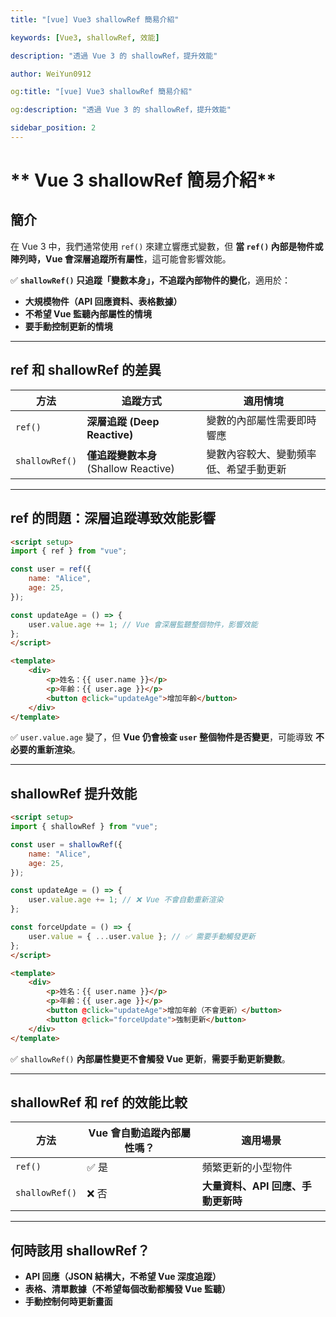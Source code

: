 ```yaml
---
title: "[vue] Vue3 shallowRef 簡易介紹"

keywords: [Vue3, shallowRef, 效能]

description: "透過 Vue 3 的 shallowRef，提升效能"

author: WeiYun0912

og:title: "[vue] Vue3 shallowRef 簡易介紹"

og:description: "透過 Vue 3 的 shallowRef，提升效能"

sidebar_position: 2
---
```


# ** Vue 3 shallowRef 簡易介紹**

## 簡介

在 Vue 3 中，我們通常使用 `ref()` 來建立響應式變數，但 **當 `ref()` 內部是物件或陣列時，Vue 會深層追蹤所有屬性**，這可能會影響效能。

✅ **`shallowRef()` 只追蹤「變數本身」，不追蹤內部物件的變化**，適用於：

-   **大規模物件（API 回應資料、表格數據）**
-   **不希望 Vue 監聽內部屬性的情境**
-   **要手動控制更新的情境**

---

## **ref 和 shallowRef 的差異**

| **方法**       | **追蹤方式**                          | **適用情境**                           |
| -------------- | ------------------------------------- | -------------------------------------- |
| `ref()`        | **深層追蹤 (Deep Reactive)**          | 變數的內部屬性需要即時響應             |
| `shallowRef()` | **僅追蹤變數本身** (Shallow Reactive) | 變數內容較大、變動頻率低、希望手動更新 |

---

## **ref 的問題：深層追蹤導致效能影響**

<!-- prettier-ignore -->
```html title='App.vue' showLineNumbers
<script setup>
import { ref } from "vue";

const user = ref({
    name: "Alice",
    age: 25,
});

const updateAge = () => {
    user.value.age += 1; // Vue 會深層監聽整個物件，影響效能
};
</script>

<template>
    <div>
        <p>姓名：{{ user.name }}</p>
        <p>年齡：{{ user.age }}</p>
        <button @click="updateAge">增加年齡</button>
    </div>
</template>
```

✅ `user.value.age` 變了，但 **Vue 仍會檢查 `user` 整個物件是否變更**，可能導致 **不必要的重新渲染**。

---

## **shallowRef 提升效能**

<!-- prettier-ignore -->
```html title='App.vue' showLineNumbers
<script setup>
import { shallowRef } from "vue";

const user = shallowRef({
    name: "Alice",
    age: 25,
});

const updateAge = () => {
    user.value.age += 1; // ❌ Vue 不會自動重新渲染
};

const forceUpdate = () => {
    user.value = { ...user.value }; // ✅ 需要手動觸發更新
};
</script>

<template>
    <div>
        <p>姓名：{{ user.name }}</p>
        <p>年齡：{{ user.age }}</p>
        <button @click="updateAge">增加年齡（不會更新）</button>
        <button @click="forceUpdate">強制更新</button>
    </div>
</template>
```

✅ `shallowRef()` **內部屬性變更不會觸發 Vue 更新**，**需要手動更新變數**。

---

## **shallowRef 和 ref 的效能比較**

| **方法**       | **Vue 會自動追蹤內部屬性嗎？** | **適用場景**                       |
| -------------- | ------------------------------ | ---------------------------------- |
| `ref()`        | ✅ 是                          | 頻繁更新的小型物件                 |
| `shallowRef()` | ❌ 否                          | **大量資料、API 回應、手動更新時** |

---

## **何時該用 shallowRef？**

-   **API 回應（JSON 結構大，不希望 Vue 深度追蹤）**
-   **表格、清單數據（不希望每個改動都觸發 Vue 監聽）**
-   **手動控制何時更新畫面**
